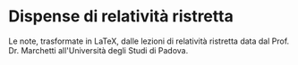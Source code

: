 Dispense di relatività ristretta
===================

Le note, trasformate in LaTeX, dalle lezioni di relatività ristretta data dal 
Prof. Dr. Marchetti all'Università degli Studi di Padova.